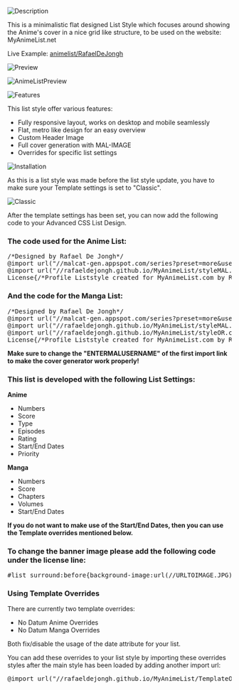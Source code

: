 ![Description](http://files.gamebanana.com/bitpit/description_e1c38.png)

This is a minimalistic flat designed List Style which focuses around showing the Anime's cover in a nice grid like structure, to be used on the website: MyAnimeList.net

Live Example: [animelist/RafaelDeJongh](https://myanimelist.net/animelist/RafaelDeJongh)

![Preview](http://files.gamebanana.com/bitpit/preview_67ec1.png)

![AnimeListPreview](http://www.rafaeldejongh.com/wp-content/uploads/2016/08/MyAnimeList.jpg)

![Features](http://files.gamebanana.com/bitpit/features_38a9e.png)

This list style offer various features:

- Fully responsive layout, works on desktop and mobile seamlessly 
- Flat, metro like design for an easy overview
- Custom Header Image
- Full cover generation with MAL-IMAGE
- Overrides for specific list settings

![Installation](http://files.gamebanana.com/bitpit/installation_b6439.png)

As this is a list style was made before the list style update, you have to make sure your Template settings is set to "Classic".

![Classic](http://files.gamebanana.com/bitpit/classic.png)

After the template settings has been set, you can now add the following code to your Advanced CSS List Design. 

### The code used for the Anime List:

<pre>/*Designed by Rafael De Jongh*/
@import url("//malcat-gen.appspot.com/series?preset=more&user=ENTERUSERNAMEHERE&list=anime");
@import url("//rafaeldejongh.github.io/MyAnimeList/styleMAL.css");
License{/*Profile Liststyle created for MyAnimeList.com by Rafael De Jongh - https://github.com/RafaelDeJongh/MyAnimeList*/}</pre>

### And the code for the Manga List:

<pre>/*Designed by Rafael De Jongh*/
@import url("//malcat-gen.appspot.com/series?preset=more&user=ENTERUSERNAMEHERE&list=manga");
@import url("//rafaeldejongh.github.io/MyAnimeList/styleMAL.css");
@import url("//rafaeldejongh.github.io/MyAnimeList/styleOR.css");
License{/*Profile Liststyle created for MyAnimeList.com by Rafael De Jongh - https://github.com/RafaelDeJongh/MyAnimeList*/}</pre>

**Make sure to change the "ENTERMALUSERNAME" of the first import link to make the cover generator work properly!**

### This list is developed with the following List Settings:

**Anime**

- Numbers
- Score
- Type
- Episodes
- Rating
- Start/End Dates
- Priority

**Manga**

- Numbers
- Score
- Chapters
- Volumes
- Start/End Dates

**If you do not want to make use of the Start/End Dates, then you can use the Template overrides mentioned below.** 

### To change the banner image please add the following code under the license line:

<pre>#list_surround:before{background-image:url(//URLTOIMAGE.JPG)}</pre>

### Using Template Overrides 

There are currently two template overrides:

- No Datum Anime Overrides
- No Datum Manga Overrides

Both fix/disable the usage of the date attribute for your list.

You can add these overrides to your list style by importing these overrides styles after the main style has been loaded by adding another import url:

<pre>@import url("//rafaeldejongh.github.io/MyAnimeList/TemplateOverrides/styleNDOR.css");</pre> 

